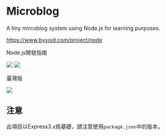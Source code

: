 # Microblog

A tiny mircoblog system using Node.js for learning purposes.

https://www.byvoid.com/project/node

Node.js開發指南

![](https://www.byvoid.com/upload/wp/2012/07/%E5%B0%81%E9%9D%A2-232x300.jpg)
![](https://www.byvoid.com/upload/wp/2012/07/%E5%B0%81%E5%BA%95-222x300.jpg)

臺灣版

![](https://www.byvoid.com/upload/projects/node/node-tw-s.jpg)

## 注意

此項目以Express3.x爲基礎，請注意使用`package.json`中的版本。
